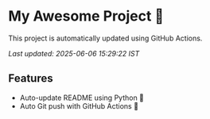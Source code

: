 # My Awesome Project 🚀

This project is automatically updated using GitHub Actions.

_Last updated: 2025-06-06 15:29:22 IST_

## Features
- Auto-update README using Python 🐍
- Auto Git push with GitHub Actions 🤖
